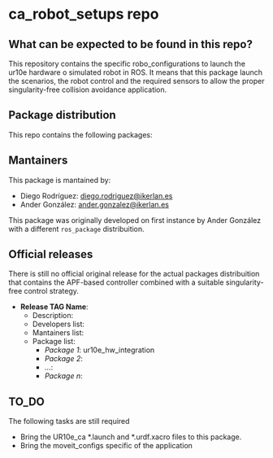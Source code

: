 # ca_robot_setups repo
## What can be expected to be found in this repo?
This repository contains the specific robo_configurations to launch the ur10e hardware o simulated robot in ROS. It means that this package launch the scenarios, the robot control and the required sensors to allow the proper singularity-free collision avoidance application.

## Package distribution
This repo contains the following packages:


## Mantainers
This package is mantained by:
* Diego Rodríguez: diego.rodriguez@ikerlan.es
* Ander González: ander.gonzalez@ikerlan.es

This package was originally developed on first instance by Ander González with a different `ros_package` distribuition.

## Official releases
There is still no official original release for the actual packages distribuition that contains the APF-based controller combined with a suitable singularity-free control strategy.
* **Release TAG Name**: 
  * Description: 
  * Developers list:
  * Mantainers list:
  * Package list:
    * *Package 1*: ur10e_hw_integration
    * *Package 2*:
    * *...*:
    * *Package n*:

## TO_DO
The following tasks are still required
* Bring the UR10e_ca *.launch and *.urdf.xacro files to this package.
* Bring the moveit_configs specific of the application